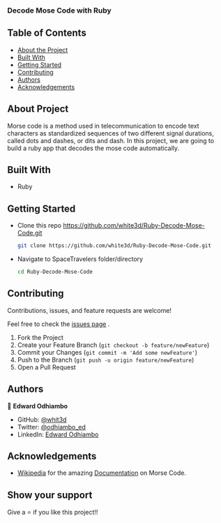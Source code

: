 ### Decode Mose Code with Ruby

## Table of Contents

* [About the Project](#about-the-project)
* [Built With](#built-with)
* [Getting Started](#getting-started)
* [Contributing](#contributing)
* [Authors](#author)
* [Acknowledgements](#acknowledgements)

## About Project

Morse code is a method used in telecommunication to encode text characters as standardized sequences of two different signal durations, called dots and dashes, or dits and dash. In this project, we are going to build a ruby app that decodes the mose code automatically.



## Built With

* Ruby


## Getting Started

* Clone this repo <https://github.com/white3d/Ruby-Decode-Mose-Code.git>

    ```bash
    git clone https://github.com/white3d/Ruby-Decode-Mose-Code.git
    ```

* Navigate to SpaceTravelers folder/directory

    ```bash
    cd Ruby-Decode-Mose-Code
    ```



## Contributing

Contributions, issues, and feature requests are welcome!

Feel free to check the [issues page](../../issues) .

  1. Fork the Project
  2. Create your Feature Branch (`git checkout -b feature/newFeature`)
  3. Commit your Changes (`git commit -m 'Add some newFeature'`)
  4. Push to the Branch (`git push -u origin feature/newFeature`)
  5. Open a Pull Request

## Authors

👤 **Edward Odhiambo**

- GitHub: [@whit3d](https://github.com/white3d)
- Twitter: [@odhiambo_ed](https://twitter.com/odhiambo_ed)
- LinkedIn: [Edward Odhiambo](https://www.linkedin.com/in/edward-odhiambo-6a462a21b/)


## Acknowledgements

* [Wikipedia](https://en.wikipedia.org/) for the amazing [Documentation](https://en.wikipedia.org/wiki/Morse_code) on Morse Code.

## Show your support

Give a ⭐️ if you like this project!!
